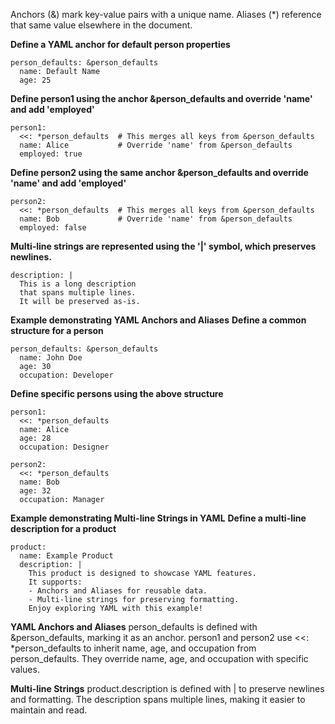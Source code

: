 Anchors (&) mark key-value pairs with a unique name.
Aliases (*) reference that same value elsewhere in the document.

**Define a YAML anchor for default person properties**
```
person_defaults: &person_defaults
  name: Default Name
  age: 25
```

**Define person1 using the anchor &person_defaults and override 'name' and add 'employed'**
```
person1:
  <<: *person_defaults  # This merges all keys from &person_defaults
  name: Alice           # Override 'name' from &person_defaults
  employed: true
```

**Define person2 using the same anchor &person_defaults and override 'name' and add 'employed'**
```
person2:
  <<: *person_defaults  # This merges all keys from &person_defaults
  name: Bob             # Override 'name' from &person_defaults
  employed: false
```

**Multi-line strings are represented using the '|' symbol, which preserves newlines.**
```
description: |
  This is a long description
  that spans multiple lines.
  It will be preserved as-is.
```
**Example demonstrating YAML Anchors and Aliases**
**Define a common structure for a person**
```
person_defaults: &person_defaults
  name: John Doe
  age: 30
  occupation: Developer
```
**Define specific persons using the above structure**
```
person1:
  <<: *person_defaults
  name: Alice
  age: 28
  occupation: Designer

person2:
  <<: *person_defaults
  name: Bob
  age: 32
  occupation: Manager
```

**Example demonstrating Multi-line Strings in YAML**
**Define a multi-line description for a product**
```
product:
  name: Example Product
  description: |
    This product is designed to showcase YAML features.
    It supports:
    - Anchors and Aliases for reusable data.
    - Multi-line strings for preserving formatting.
    Enjoy exploring YAML with this example!
```
**YAML Anchors and Aliases**
person_defaults is defined with &person_defaults, marking it as an anchor.
person1 and person2 use <<: *person_defaults to inherit name, age, and occupation from person_defaults. They override name, age, and occupation with specific values.

**Multi-line Strings**
product.description is defined with | to preserve newlines and formatting.
The description spans multiple lines, making it easier to maintain and read.
